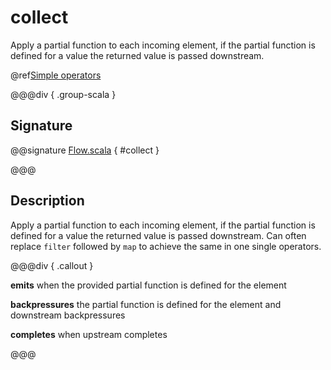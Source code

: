 # collect

Apply a partial function to each incoming element, if the partial function is defined for a value the returned value is passed downstream.

@ref[Simple operators](../index.md#simple-operators)

@@@div { .group-scala }

## Signature

@@signature [Flow.scala](/akka-stream/src/main/scala/akka/stream/scaladsl/Flow.scala) { #collect }

@@@

## Description

Apply a partial function to each incoming element, if the partial function is defined for a value the returned
value is passed downstream. Can often replace `filter` followed by `map` to achieve the same in one single operators.


@@@div { .callout }

**emits** when the provided partial function is defined for the element

**backpressures** the partial function is defined for the element and downstream backpressures

**completes** when upstream completes

@@@

